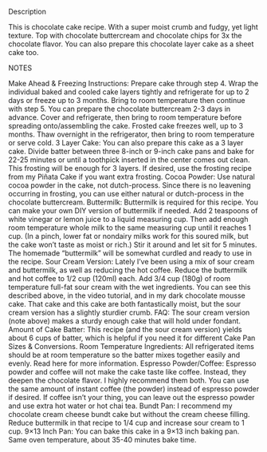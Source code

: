 Description

This is chocolate cake recipe. With a super moist crumb and fudgy, yet light texture. Top with chocolate buttercream and chocolate chips for 3x the chocolate flavor. You can also prepare this chocolate layer cake as a sheet cake too. 

NOTES   

Make Ahead & Freezing Instructions: Prepare cake through step 4. Wrap the individual baked and cooled cake layers tightly and refrigerate for up to 2 days or freeze up to 3 months. Bring to room temperature then continue with step 5. You can prepare the chocolate buttercream 2-3 days in advance. Cover and refrigerate, then bring to room temperature before spreading onto/assembling the cake. Frosted cake freezes well, up to 3 months. Thaw overnight in the refrigerator, then bring to room temperature or serve cold.
3 Layer Cake: You can also prepare this cake as a 3 layer cake. Divide batter between three 8-inch or 9-inch cake pans and bake for 22-25 minutes or until a toothpick inserted in the center comes out clean. This frosting will be enough for 3 layers. If desired, use the frosting recipe from my Piñata Cake if you want extra frosting.
Cocoa Powder: Use natural cocoa powder in the cake, not dutch-process.  Since there is no leavening occurring in frosting, you can use either natural or dutch-process in the chocolate buttercream.
Buttermilk: Buttermilk is required for this recipe. You can make your own DIY version of buttermilk if needed. Add 2 teaspoons of white vinegar or lemon juice to a liquid measuring cup. Then add enough room temperature whole milk to the same measuring cup until it reaches 1 cup. (In a pinch, lower fat or nondairy milks work for this soured milk, but the cake won’t taste as moist or rich.) Stir it around and let sit for 5 minutes. The homemade “buttermilk” will be somewhat curdled and ready to use in the recipe.
Sour Cream Version: Lately I’ve been using a mix of sour cream and buttermilk, as well as reducing the hot coffee. Reduce the buttermilk and hot coffee to 1/2 cup (120ml) each. Add 3/4 cup (180g) of room temperature full-fat sour cream with the wet ingredients. You can see this described above, in the video tutorial, and in my dark chocolate mousse cake. That cake and this cake are both fantastically moist, but the sour cream version has a slightly sturdier crumb.
FAQ: The sour cream version (note above) makes a sturdy enough cake that will hold under fondant.
Amount of Cake Batter: This recipe (and the sour cream version) yields about 6 cups of batter, which is helpful if you need it for different Cake Pan Sizes & Conversions.
Room Temperature Ingredients: All refrigerated items should be at room temperature so the batter mixes together easily and evenly. Read here for more information.
Espresso Powder/Coffee: Espresso powder and coffee will not make the cake taste like coffee. Instead, they deepen the chocolate flavor. I highly recommend them both. You can use the same amount of instant coffee (the powder) instead of espresso powder if desired. If coffee isn’t your thing, you can leave out the espresso powder and use extra hot water or hot chai tea.
Bundt Pan: I recommend my chocolate cream cheese bundt cake but without the cream cheese filling. Reduce buttermilk in that recipe to 1/4 cup and increase sour cream to 1 cup.
9×13 Inch Pan: You can bake this cake in a 9×13 inch baking pan. Same oven temperature, about 35-40 minutes bake time.